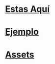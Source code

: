 # [Estas Aquí](https://github.com/IIKUYY/HTML5/blob/main/Ch6/Ch6.md)

# [Ejemplo](https://github.com/IIKUYY/HTML5/blob/main/Ch6/Ejemplo)

# [Assets](https://github.com/IIKUYY/HTML5/blob/main/Ch6/Assets)